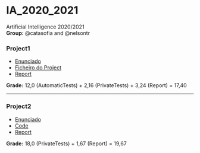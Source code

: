 # IA_2020_2021
Artificial Intelligence 2020/2021<br/>
**Group:** @catasofia and @nelsontr

### Project1
- [Enunciado](Project1/Enunciado.pdf)
- [Ficheiro do Project](Project1/code/ricochet_robots.py)
- [Report](Project1/relatorio_P1_G05.pdf)

**Grade:** 12,0 (AutomaticTests) + 2,16 (PrivateTests) + 3,24 (Report) = 17,40

------

### Project2

- [Enunciado](Project2/Enunciado.pdf)
- [Code](Project2/solutions/tg005.py)
- [Report](Project2/relatorio_p2_g05.pdf)

**Grade:** 18,0 (PrivateTests) + 1,67 (Report) = 19,67
